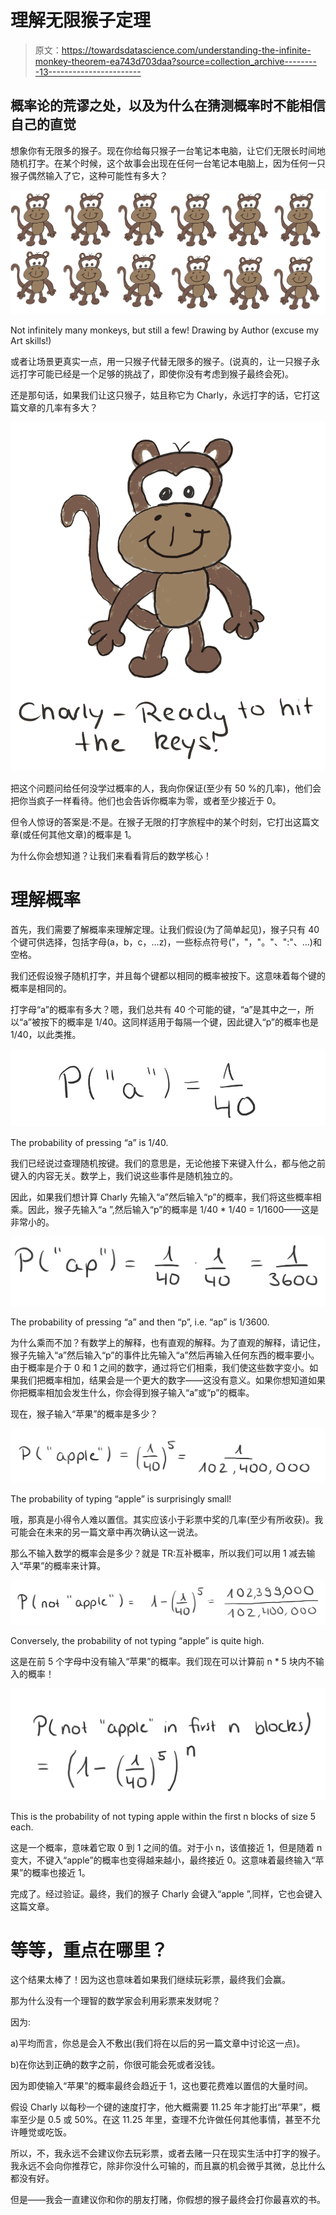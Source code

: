 # 理解无限猴子定理

> 原文：<https://towardsdatascience.com/understanding-the-infinite-monkey-theorem-ea743d703daa?source=collection_archive---------13----------------------->

## 概率论的荒谬之处，以及为什么在猜测概率时不能相信自己的直觉

想象你有无限多的猴子。现在你给每只猴子一台笔记本电脑，让它们无限长时间地随机打字。在某个时候，这个故事会出现在任何一台笔记本电脑上，因为任何一只猴子偶然输入了它，这种可能性有多大？

![](img/7ce4d6822ce50f8f3029652b633e87b0.png)

Not infinitely many monkeys, but still a few! Drawing by Author (excuse my Art skills!)

或者让场景更真实一点，用一只猴子代替无限多的猴子。(说真的，让一只猴子永远打字可能已经是一个足够的挑战了，即使你没有考虑到猴子最终会死)。

还是那句话，如果我们让这只猴子，姑且称它为 Charly，永远打字的话，它打这篇文章的几率有多大？

![](img/6d3a78c5728bb01b764dae70b125c4b7.png)

把这个问题问给任何没学过概率的人，我向你保证(至少有 50 %的几率)，他们会把你当疯子一样看待。他们也会告诉你概率为零，或者至少接近于 0。

但令人惊讶的答案是:不是。在猴子无限的打字旅程中的某个时刻，它打出这篇文章(或任何其他文章)的概率是 1。

为什么你会想知道？让我们来看看背后的数学核心！

# 理解概率

首先，我们需要了解概率来理解定理。让我们假设(为了简单起见)，猴子只有 40 个键可供选择，包括字母(a，b，c，…z)，一些标点符号("，"，"。"、":"、…)和空格。

我们还假设猴子随机打字，并且每个键都以相同的概率被按下。这意味着每个键的概率是相同的。

打字母“a”的概率有多大？嗯，我们总共有 40 个可能的键，“a”是其中之一，所以“a”被按下的概率是 1/40。这同样适用于每隔一个键，因此键入“p”的概率也是 1/40，以此类推。

![](img/e2975c723495fd6479dea88b345bc03e.png)

The probability of pressing “a” is 1/40.

我们已经说过查理随机按键。我们的意思是，无论他接下来键入什么，都与他之前键入的内容无关。数学上，我们说这些事件是随机独立的。

因此，如果我们想计算 Charly 先输入“a”然后输入“p”的概率，我们将这些概率相乘。因此，猴子先输入“a ”,然后输入“p”的概率是 1/40 * 1/40 = 1/1600——这是非常小的。

![](img/f27dfaf04b264a468ce194437a1b4f98.png)

The probability of pressing “a” and then “p”, i.e. “ap” is 1/3600.

为什么乘而不加？有数学上的解释，也有直观的解释。为了直观的解释，请记住，猴子先输入“a”然后输入“p”的事件比先输入“a”然后再输入任何东西的概率要小。由于概率是介于 0 和 1 之间的数字，通过将它们相乘，我们使这些数字变小。如果我们把概率相加，结果会是一个更大的数字——这没有意义。如果你想知道如果你把概率相加会发生什么，你会得到猴子输入“a”或“p”的概率。

现在，猴子输入“苹果”的概率是多少？

![](img/9ebadd86f8370e36a1fd4896f608fb5e.png)

The probability of typing “apple” is surprisingly small!

哦，那真是小得令人难以置信。其实应该小于彩票中奖的几率(至少有所收获)。我可能会在未来的另一篇文章中再次确认这一说法。

那么不输入数学的概率会是多少？就是 TR:互补概率，所以我们可以用 1 减去输入“苹果”的概率来计算。

![](img/e37d9f9fd50fa01949d8c2f0b407513f.png)

Conversely, the probability of not typing “apple” is quite high.

这是在前 5 个字母中没有输入“苹果”的概率。我们现在可以计算前 n * 5 块内不输入的概率！

![](img/7161c0e89d5d7e343ca66d643785d98f.png)

This is the probability of not typing apple within the first n blocks of size 5 each.

这是一个概率，意味着它取 0 到 1 之间的值。对于小 n，该值接近 1，但是随着 n 变大，不键入“apple”的概率也变得越来越小，最终接近 0。这意味着最终输入“苹果”的概率也接近 1。

完成了。经过验证。最终，我们的猴子 Charly 会键入“apple ”,同样，它也会键入这篇文章。

# 等等，重点在哪里？

这个结果太棒了！因为这也意味着如果我们继续玩彩票，最终我们会赢。

那为什么没有一个理智的数学家会利用彩票来发财呢？

因为:

a)平均而言，你总是会入不敷出(我们将在以后的另一篇文章中讨论这一点)。

b)在你达到正确的数字之前，你很可能会死或者没钱。

因为即使输入“苹果”的概率最终会趋近于 1，这也要花费难以置信的大量时间。

假设 Charly 以每秒一个键的速度打字，他大概需要 11.25 年才能打出“苹果”，概率至少是 0.5 或 50%。在这 11.25 年里，查理不允许做任何其他事情，甚至不允许睡觉或吃饭。

所以，不，我永远不会建议你去玩彩票，或者去赌一只在现实生活中打字的猴子。我永远不会向你推荐它，除非你没什么可输的，而且赢的机会微乎其微，总比什么都没有好。

但是——我会一直建议你和你的朋友打赌，你假想的猴子最终会打你最喜欢的书。